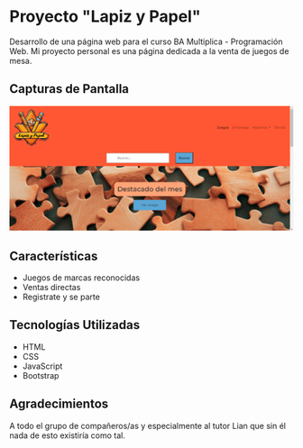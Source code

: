 # Proyecto "Lapiz y Papel"

Desarrollo de una página web para el curso BA Multiplica - Programación Web.
Mi proyecto personal es una página dedicada a la venta de juegos de mesa.

## Capturas de Pantalla
![Mi página](https://github.com/Florzer/imagenesBAweb/blob/main/Captura%20de%20pantalla%202023-11-16%20234005.png?raw=true)

## Características

- Juegos de marcas reconocidas
- Ventas directas
- Registrate y se parte

## Tecnologías Utilizadas

- HTML
- CSS
- JavaScript
- Bootstrap

## Agradecimientos

A todo el grupo de compañeros/as y especialmente al tutor Lian que sin él nada de esto existiría como tal.
